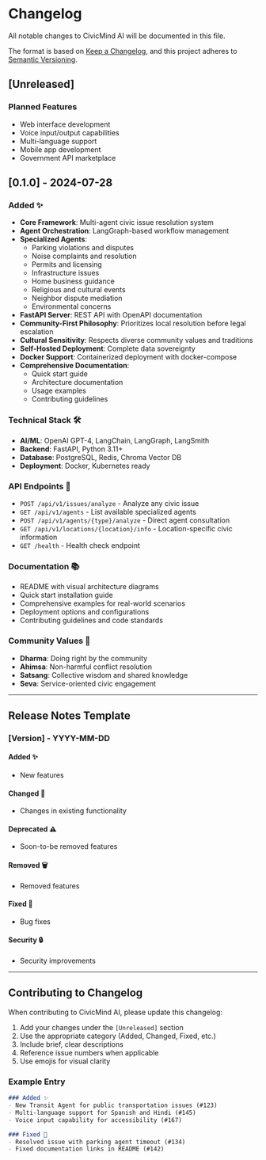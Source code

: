 # Changelog

All notable changes to CivicMind AI will be documented in this file.

The format is based on [Keep a Changelog](https://keepachangelog.com/en/1.0.0/),
and this project adheres to [Semantic Versioning](https://semver.org/spec/v2.0.0.html).

## [Unreleased]

### Planned Features
- Web interface development
- Voice input/output capabilities
- Multi-language support
- Mobile app development
- Government API marketplace

## [0.1.0] - 2024-07-28

### Added ✨
- **Core Framework**: Multi-agent civic issue resolution system
- **Agent Orchestration**: LangGraph-based workflow management
- **Specialized Agents**: 
  - Parking violations and disputes
  - Noise complaints and resolution
  - Permits and licensing
  - Infrastructure issues
  - Home business guidance
  - Religious and cultural events
  - Neighbor dispute mediation
  - Environmental concerns
- **FastAPI Server**: REST API with OpenAPI documentation
- **Community-First Philosophy**: Prioritizes local resolution before legal escalation
- **Cultural Sensitivity**: Respects diverse community values and traditions
- **Self-Hosted Deployment**: Complete data sovereignty
- **Docker Support**: Containerized deployment with docker-compose
- **Comprehensive Documentation**: 
  - Quick start guide
  - Architecture documentation
  - Usage examples
  - Contributing guidelines

### Technical Stack 🛠️
- **AI/ML**: OpenAI GPT-4, LangChain, LangGraph, LangSmith
- **Backend**: FastAPI, Python 3.11+
- **Database**: PostgreSQL, Redis, Chroma Vector DB
- **Deployment**: Docker, Kubernetes ready

### API Endpoints 🔌
- `POST /api/v1/issues/analyze` - Analyze any civic issue
- `GET /api/v1/agents` - List available specialized agents
- `POST /api/v1/agents/{type}/analyze` - Direct agent consultation
- `GET /api/v1/locations/{location}/info` - Location-specific civic information
- `GET /health` - Health check endpoint

### Documentation 📚
- README with visual architecture diagrams
- Quick start installation guide
- Comprehensive examples for real-world scenarios
- Deployment options and configurations
- Contributing guidelines and code standards

### Community Values 🌟
- **Dharma**: Doing right by the community
- **Ahimsa**: Non-harmful conflict resolution
- **Satsang**: Collective wisdom and shared knowledge
- **Seva**: Service-oriented civic engagement

---

## Release Notes Template

### [Version] - YYYY-MM-DD

#### Added ✨
- New features

#### Changed 🔄
- Changes in existing functionality

#### Deprecated ⚠️
- Soon-to-be removed features

#### Removed 🗑️
- Removed features

#### Fixed 🐛
- Bug fixes

#### Security 🔒
- Security improvements

---

## Contributing to Changelog

When contributing to CivicMind AI, please update this changelog:

1. Add your changes under the `[Unreleased]` section
2. Use the appropriate category (Added, Changed, Fixed, etc.)
3. Include brief, clear descriptions
4. Reference issue numbers when applicable
5. Use emojis for visual clarity

### Example Entry
```markdown
### Added ✨
- New Transit Agent for public transportation issues (#123)
- Multi-language support for Spanish and Hindi (#145)
- Voice input capability for accessibility (#167)

### Fixed 🐛
- Resolved issue with parking agent timeout (#134)
- Fixed documentation links in README (#142)
```
